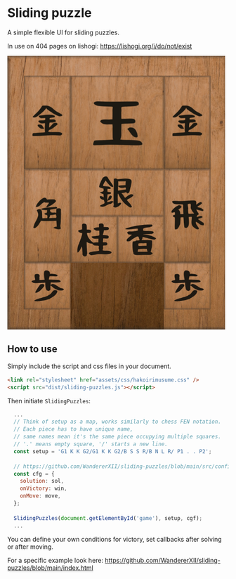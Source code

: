 # Sliding puzzle

A simple flexible UI for sliding puzzles.

In use on 404 pages on lishogi: https://lishogi.org/i/do/not/exist

![Hakoiri musume](/assets/preview.png)

## How to use

Simply include the script and css files in your document.

```html
<link rel="stylesheet" href="assets/css/hakoirimusume.css" />
<script src="dist/sliding-puzzles.js"></script>
```

Then initiate `SlidingPuzzles`:

```javascript
  ...
  // Think of setup as a map, works similarly to chess FEN notation.
  // Each piece has to have unique name,
  // same names mean it's the same piece occupying multiple squares.
  // '.' means empty square, '/' starts a new line.
  const setup = 'G1 K K G2/G1 K K G2/B S S R/B N L R/ P1 . . P2';

  // https://github.com/WandererXII/sliding-puzzles/blob/main/src/configuration.ts
  const cfg = {
    solution: sol,
    onVictory: win,
    onMove: move,
  };

  SlidingPuzzles(document.getElementById('game'), setup, cgf);
  ...

```

You can define your own conditions for victory, set callbacks after solving or after moving.

For a specific example look here: https://github.com/WandererXII/sliding-puzzles/blob/main/index.html
